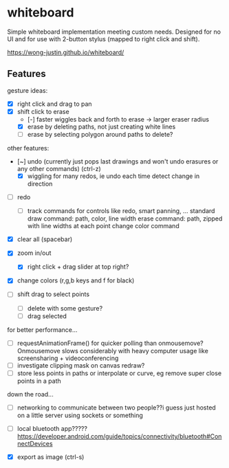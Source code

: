 # whiteboard

Simple whiteboard implementation meeting custom needs.
Designed for no UI and for use with 2-button stylus (mapped to right click and shift).

https://wong-justin.github.io/whiteboard/

## Features

gesture ideas:
- [x] right click and drag to pan
- [x] shift click to erase
    - [-] faster wiggles back and forth to erase -> larger eraser radius
    - [x] erase by deleting paths,
    not just creating white lines
    - [ ] erase by selecting polygon around paths to delete?

other features:
- [~] undo (currently just pops last drawings and won't undo erasures or any other commands) (ctrl-z)
    - [x] wiggling for many redos, ie undo each time detect change in direction
- [ ] redo
    - [ ] track commands for controls like redo, smart panning, ...
    standard draw command: path, color, line width
    erase command: path, zipped with line widths at each point
    change color command
- [x] clear all (spacebar)
- [x] zoom in/out
    - [x] right click + drag slider at top right?
    
- [x] change colors (r,g,b keys and f for black)

- [ ] shift drag to select points
    - [ ] delete with some gesture?
    - [ ] drag selected

for better performance...
- [ ] requestAnimationFrame() for quicker polling than onmousemove? Onmousemove slows considerably with heavy computer usage like screensharing + videoconferencing
- [ ] investigate clipping mask on canvas redraw?
- [ ] store less points in paths or interpolate or curve, eg remove super close points in a path

down the road...
- [ ] networking to communicate between two people??i guess just hosted on a little server using sockets or something
- [ ] local bluetooth app?????
    https://developer.android.com/guide/topics/connectivity/bluetooth#ConnectDevices

- [x] export as image (ctrl-s)